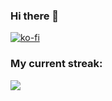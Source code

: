 ### Hi there 👋

[![ko-fi](https://ko-fi.com/img/githubbutton_sm.svg)](https://ko-fi.com/C1C5YSXA7)

### My current streak:
![](https://streak-stats.demolab.com/?user=An-Unnamed-Developer)

<!--
**An-Unnamed-Developer/An-Unnamed-Developer** is a ✨ _special_ ✨ repository because its `README.md` (this file) appears on your GitHub profile.

Here are some ideas to get you started:

- 🔭 I’m currently working on ...
- 🌱 I’m currently learning ...
- 👯 I’m looking to collaborate on ...
- 🤔 I’m looking for help with ...
- 💬 Ask me about ...
- 📫 How to reach me: ...
- 😄 Pronouns: ...
- ⚡ Fun fact: ...
-->
